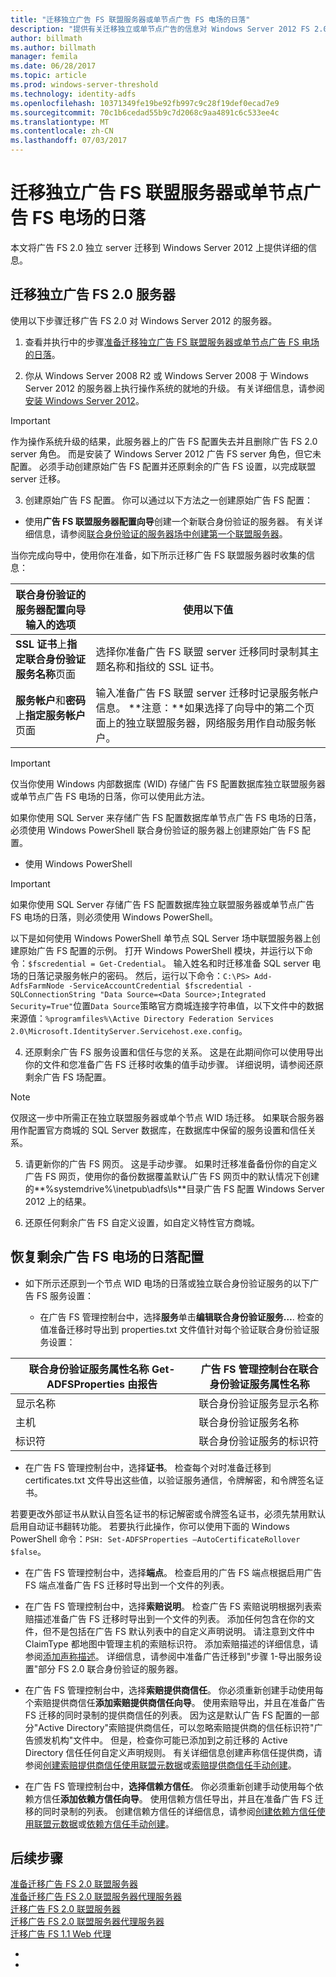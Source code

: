 ```yaml
---
title: "迁移独立广告 FS 联盟服务器或单节点广告 FS 电场的日落"
description: "提供有关迁移独立或单节点广告的信息对 Windows Server 2012 FS 2.0 服务器"
author: billmath
ms.author: billmath
manager: femila
ms.date: 06/28/2017
ms.topic: article
ms.prod: windows-server-threshold
ms.technology: identity-adfs
ms.openlocfilehash: 10371349fe19be92fb997c9c28f19def0ecad7e9
ms.sourcegitcommit: 70c1b6cedad55b9c7d2068c9aa4891c6c533ee4c
ms.translationtype: MT
ms.contentlocale: zh-CN
ms.lasthandoff: 07/03/2017
---
```

# <a name="migrate-a-stand-alone-ad-fs-federation-server-or-a-single-node-ad-fs-farm"></a>迁移独立广告 FS 联盟服务器或单节点广告 FS 电场的日落  
本文将广告 FS 2.0 独立 server 迁移到 Windows Server 2012 上提供详细的信息。

## <a name="migrate-a-stand-alone-ad-fs-20-server"></a>迁移独立广告 FS 2.0 服务器

使用以下步骤迁移广告 FS 2.0 对 Windows Server 2012 的服务器。
  
1.  查看并执行中的步骤[准备迁移独立广告 FS 联盟服务器或单节点广告 FS 电场的日落](prepare-to-migrate-a-stand-alone-ad-fs-federation-server.md)。  
  
2.  你从 Windows Server 2008 R2 或 Windows Server 2008 于 Windows Server 2012 的服务器上执行操作系统的就地的升级。 有关详细信息，请参阅[安装 Windows Server 2012](https://technet.microsoft.com/library/jj134246.aspx)。  
  
> [!IMPORTANT]
>  作为操作系统升级的结果，此服务器上的广告 FS 配置失去并且删除广告 FS 2.0 server 角色。 而是安装了 Windows Server 2012 广告 FS server 角色，但它未配置。 必须手动创建原始广告 FS 配置并还原剩余的广告 FS 设置，以完成联盟 server 迁移。  
  
3.  创建原始广告 FS 配置。 你可以通过以下方法之一创建原始广告 FS 配置：  
  
-   使用**广告 FS 联盟服务器配置向导**创建一个新联合身份验证的服务器。 有关详细信息，请参阅[联合身份验证的服务器场中创建第一个联盟服务器](Create-the-First-Federation-Server-in-a-Federation-Server-Farm.md)。  
  
当你完成向导中，使用你在准备，如下所示迁移广告 FS 联盟服务器时收集的信息：  
  
 |**联合身份验证的服务器配置向导输入的选项**|**使用以下值**| 
|-----|-----| 
|**SSL 证书**上**指定联合身份验证服务名称**页面|选择你准备广告 FS 联盟 server 迁移同时录制其主题名称和指纹的 SSL 证书。|  
|**服务帐户**和**密码**上**指定服务帐户**页面|输入准备广告 FS 联盟 server 迁移时记录服务帐户信息。 **注意：**如果选择了向导中的第二个页面上的独立联盟服务器，网络服务用作自动服务帐户。|  
  
> [!IMPORTANT] 
> 仅当你使用 Windows 内部数据库 (WID) 存储广告 FS 配置数据库独立联盟服务器或单节点广告 FS 电场的日落，你可以使用此方法。  
>
>  如果你使用 SQL Server 来存储广告 FS 配置数据库单节点广告 FS 电场的日落，必须使用 Windows PowerShell 联合身份验证的服务器上创建原始广告 FS 配置。  
  
-   使用 Windows PowerShell  
  
> [!IMPORTANT]
>  如果你使用 SQL Server 存储广告 FS 配置数据库独立联盟服务器或单节点广告 FS 电场的日落，则必须使用 Windows PowerShell。  
  
以下是如何使用 Windows PowerShell 单节点 SQL Server 场中联盟服务器上创建原始广告 FS 配置的示例。  打开 Windows PowerShell 模块，并运行以下命令：`$fscredential = Get-Credential`。 输入姓名和时迁移准备 SQL server 电场的日落记录服务帐户的密码。 然后，运行以下命令：`C:\PS> Add-AdfsFarmNode -ServiceAccountCredential $fscredential -SQLConnectionString "Data Source=<Data Source>;Integrated Security=True"`位置`Data Source`策略官方商城连接字符串值，以下文件中的数据来源值：`%programfiles%\Active Directory Federation Services 2.0\Microsoft.IdentityServer.Servicehost.exe.config`。  
  
4.  还原剩余广告 FS 服务设置和信任与您的关系。 这是在此期间你可以使用导出你的文件和您准备广告 FS 迁移时收集的值手动步骤。 详细说明，请参阅还原剩余广告 FS 场配置。  
  
> [!NOTE]
>  仅限这一步中所需正在独立联盟服务器或单个节点 WID 场迁移。  如果联合服务器用作配置官方商城的 SQL Server 数据库，在数据库中保留的服务设置和信任关系。  
  
5.  请更新你的广告 FS 网页。 这是手动步骤。 如果时迁移准备备份你的自定义广告 FS 网页，使用你的备份数据覆盖默认广告 FS 网页中的默认情况下创建的**%systemdrive%\inetpub\adfs\ls**目录广告 FS 配置 Windows Server 2012 上的结果。  
  
6.  还原任何剩余广告 FS 自定义设置，如自定义特性官方商城。  
  
## <a name="restoring-the-remaining-ad-fs-farm-configuration"></a>恢复剩余广告 FS 电场的日落配置  
  
-   如下所示还原到一个节点 WID 电场的日落或独立联合身份验证服务的以下广告 FS 服务设置：  
  
    -   在广告 FS 管理控制台中，选择**服务**单击**编辑联合身份验证服务…**. 检查的值准备迁移时导出到 properties.txt 文件值针对每个验证联合身份验证服务设置：  
  
    
|**联合身份验证服务属性名称 Get-ADFSProperties 由报告**|**广告 FS 管理控制台在联合身份验证服务属性名称**|  
|-----|-----|
|显示名称|联合身份验证服务显示名称|  
|主机|联合身份验证服务名称|  
|标识符|联合身份验证服务的标识符|  
  
-   在广告 FS 管理控制台中，选择**证书**。 检查每个对时准备迁移到 certificates.txt 文件导出这些值，以验证服务通信，令牌解密，和令牌签名证书。  
  
若要更改外部证书从默认自签名证书的标记解密或令牌签名证书，必须先禁用默认启用自动证书翻转功能。  若要执行此操作，你可以使用下面的 Windows PowerShell 命令：`PSH: Set-ADFSProperties –AutoCertificateRollover $false`。  
  
-   在广告 FS 管理控制台中，选择**端点**。 检查启用的广告 FS 端点根据启用广告 FS 端点准备广告 FS 迁移时导出到一个文件的列表。  
  
-   在广告 FS 管理控制台中，选择**索赔说明**。 检查广告 FS 索赔说明根据列表索赔描述准备广告 FS 迁移时导出到一个文件的列表。 添加任何包含在你的文件，但不是包括在广告 FS 默认列表中的自定义声明说明。  请注意到文件中 ClaimType 都地图中管理主机的索赔标识符。  添加索赔描述的详细信息，请参阅[添加声称描述](../operations/add-a-claim-description.md)。 详细信息，请参阅中准备广告迁移到"步骤 1-导出服务设置"部分 FS 2.0 联合身份验证的服务器。  
  
-   在广告 FS 管理控制台中，选择**索赔提供商信任**。 你必须重新创建手动使用每个索赔提供商信任**添加索赔提供商信任向导**。  使用索赔导出，并且在准备广告 FS 迁移的同时录制的提供商信任的列表。 因为这是默认广告 FS 配置的一部分"Active Directory"索赔提供商信任，可以忽略索赔提供商的信任标识符"广告颁发机构"文件中。  但是，检查你可能已添加到之前迁移的 Active Directory 信任任何自定义声明规则。 有关详细信息创建声称信任提供商，请参阅[创建索赔提供商信任使用联盟元数据](../operations/create-a-claims-provider-trust.md#to-create-a-claims-provider-trust-using-federation-metadata)或[索赔提供商信任手动创建](../operations/create-a-claims-provider-trust.md#to-create-a-claims-provider-trust-manually)。  
  
-   在广告 FS 管理控制台中，**选择信赖方信任**。 你必须重新创建手动使用每个依赖方信任**添加依赖方信任向导**。 使用信赖方信任导出，并且在准备广告 FS 迁移的同时录制的列表。 创建信赖方信任的详细信息，请参阅[创建依赖方信任使用联盟元数据](../operations/create-a-relying-party-trust.md#to-create-a-claims-aware-relying-party-trust-using-federation-metadata)或[依赖方信任手动创建](../operations/create-a-relying-party-trust.md#to-create-a-claims-aware-relying-party-trust-manually)。 

## <a name="next-steps"></a>后续步骤
 [准备迁移广告 FS 2.0 联盟服务器](prepare-to-migrate-ad-fs-fed-server.md)   
 [准备迁移广告 FS 2.0 联盟服务器代理服务器](prepare-to-migrate-ad-fs-fed-proxy.md)   
 [迁移广告 FS 2.0 联盟服务器](migrate-the-ad-fs-fed-server.md)   
 [迁移广告 FS 2.0 联盟服务器代理服务器](migrate-the-ad-fs-2-fed-server-proxy.md)   
 [迁移广告 FS 1.1 Web 代理](migrate-the-ad-fs-web-agent.md)




-   
-    